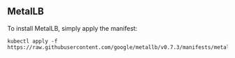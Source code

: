 ## MetalLB

To install MetalLB, simply apply the manifest:

```shell
kubectl apply -f https://raw.githubusercontent.com/google/metallb/v0.7.3/manifests/metallb.yaml
```



